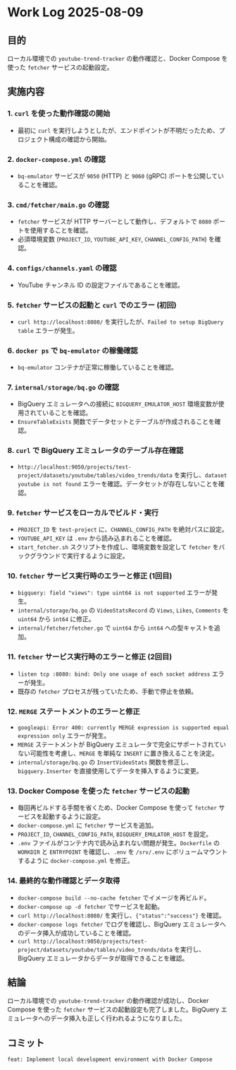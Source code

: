 # Work Log 2025-08-09

## 目的
ローカル環境での `youtube-trend-tracker` の動作確認と、Docker Compose を使った `fetcher` サービスの起動設定。

## 実施内容

### 1. `curl` を使った動作確認の開始
- 最初に `curl` を実行しようとしたが、エンドポイントが不明だったため、プロジェクト構成の確認から開始。

### 2. `docker-compose.yml` の確認
- `bq-emulator` サービスが `9050` (HTTP) と `9060` (gRPC) ポートを公開していることを確認。

### 3. `cmd/fetcher/main.go` の確認
- `fetcher` サービスが HTTP サーバーとして動作し、デフォルトで `8080` ポートを使用することを確認。
- 必須環境変数 (`PROJECT_ID`, `YOUTUBE_API_KEY`, `CHANNEL_CONFIG_PATH`) を確認。

### 4. `configs/channels.yaml` の確認
- YouTube チャンネル ID の設定ファイルであることを確認。

### 5. `fetcher` サービスの起動と `curl` でのエラー (初回)
- `curl http://localhost:8080/` を実行したが、`Failed to setup BigQuery table` エラーが発生。

### 6. `docker ps` で `bq-emulator` の稼働確認
- `bq-emulator` コンテナが正常に稼働していることを確認。

### 7. `internal/storage/bq.go` の確認
- BigQuery エミュレータへの接続に `BIGQUERY_EMULATOR_HOST` 環境変数が使用されていることを確認。
- `EnsureTableExists` 関数でデータセットとテーブルが作成されることを確認。

### 8. `curl` で BigQuery エミュレータのテーブル存在確認
- `http://localhost:9050/projects/test-project/datasets/youtube/tables/video_trends/data` を実行し、`dataset youtube is not found` エラーを確認。データセットが存在しないことを確認。

### 9. `fetcher` サービスをローカルでビルド・実行
- `PROJECT_ID` を `test-project` に、`CHANNEL_CONFIG_PATH` を絶対パスに設定。
- `YOUTUBE_API_KEY` は `.env` から読み込まれることを確認。
- `start_fetcher.sh` スクリプトを作成し、環境変数を設定して `fetcher` をバックグラウンドで実行するように設定。

### 10. `fetcher` サービス実行時のエラーと修正 (1回目)
- `bigquery: field "views": type uint64 is not supported` エラーが発生。
- `internal/storage/bq.go` の `VideoStatsRecord` の `Views`, `Likes`, `Comments` を `uint64` から `int64` に修正。
- `internal/fetcher/fetcher.go` で `uint64` から `int64` への型キャストを追加。

### 11. `fetcher` サービス実行時のエラーと修正 (2回目)
- `listen tcp :8080: bind: Only one usage of each socket address` エラーが発生。
- 既存の `fetcher` プロセスが残っていたため、手動で停止を依頼。

### 12. `MERGE` ステートメントのエラーと修正
- `googleapi: Error 400: currently MERGE expression is supported equal expression only` エラーが発生。
- `MERGE` ステートメントが BigQuery エミュレータで完全にサポートされていない可能性を考慮し、`MERGE` を単純な `INSERT` に置き換えることを決定。
- `internal/storage/bq.go` の `InsertVideoStats` 関数を修正し、`bigquery.Inserter` を直接使用してデータを挿入するように変更。

### 13. Docker Compose を使った `fetcher` サービスの起動
- 毎回再ビルドする手間を省くため、Docker Compose を使って `fetcher` サービスを起動するように設定。
- `docker-compose.yml` に `fetcher` サービスを追加。
- `PROJECT_ID`, `CHANNEL_CONFIG_PATH`, `BIGQUERY_EMULATOR_HOST` を設定。
- `.env` ファイルがコンテナ内で読み込まれない問題が発生。`Dockerfile` の `WORKDIR` と `ENTRYPOINT` を確認し、`.env` を `/srv/.env` にボリュームマウントするように `docker-compose.yml` を修正。

### 14. 最終的な動作確認とデータ取得
- `docker-compose build --no-cache fetcher` でイメージを再ビルド。
- `docker-compose up -d fetcher` でサービスを起動。
- `curl http://localhost:8080/` を実行し、`{"status":"success"}` を確認。
- `docker-compose logs fetcher` でログを確認し、BigQuery エミュレータへのデータ挿入が成功していることを確認。
- `curl http://localhost:9050/projects/test-project/datasets/youtube/tables/video_trends/data` を実行し、BigQuery エミュレータからデータが取得できることを確認。

## 結論
ローカル環境での `youtube-trend-tracker` の動作確認が成功し、Docker Compose を使った `fetcher` サービスの起動設定も完了しました。BigQuery エミュレータへのデータ挿入も正しく行われるようになりました。

## コミット
`feat: Implement local development environment with Docker Compose`
